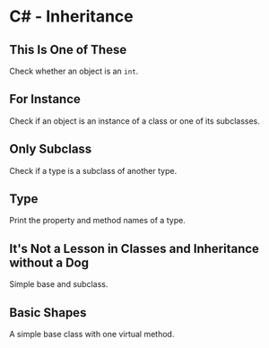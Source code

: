 # C# - Inheritance

## This Is One of These
Check whether an object is an `int`.

## For Instance
Check if an object is an instance of a class or one of its subclasses.

## Only Subclass
Check if a type is a subclass of another type.

## Type
Print the property and method names of a type.

## It's Not a Lesson in Classes and Inheritance without a Dog
Simple base and subclass.

## Basic Shapes
A simple base class with one virtual method.
